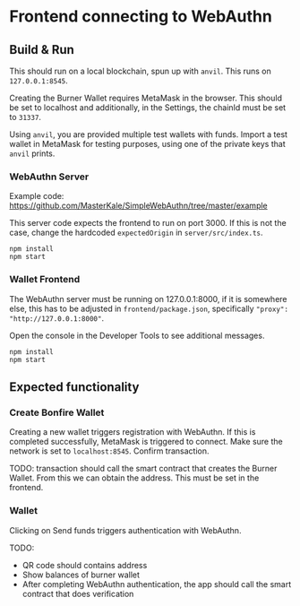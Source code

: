 # Frontend connecting to WebAuthn


## Build & Run

This should run on a local blockchain, spun up with `anvil`. This runs on `127.0.0.1:8545`. 

Creating the Burner Wallet requires MetaMask in the browser. This should be set to localhost and additionally, in the Settings, the chainId must be set to `31337`. 

Using `anvil`, you are provided multiple test wallets with funds. Import a test wallet in MetaMask for testing purposes, using one of the private keys that `anvil` prints. 

### WebAuthn Server

Example code: https://github.com/MasterKale/SimpleWebAuthn/tree/master/example

This server code expects the frontend to run on port 3000. If this is not the case, change the hardcoded `expectedOrigin` in `server/src/index.ts`. 

```
npm install
npm start
```

### Wallet Frontend

The WebAuthn server must be running on 127.0.0.1:8000, if it is somewhere else, this has to be adjusted in `frontend/package.json`, specifically `"proxy": "http://127.0.0.1:8000"`. 

Open the console in the Developer Tools to see additional messages. 

```
npm install
npm start
```

## Expected functionality

### Create Bonfire Wallet

Creating a new wallet triggers registration with WebAuthn. If this is completed successfully, MetaMask is triggered to connect. Make sure the network is set to `localhost:8545`. Confirm transaction.

TODO: transaction should call the smart contract that creates the Burner Wallet. From this we can obtain the address. This must be set in the frontend. 

### Wallet

Clicking on Send funds triggers authentication with WebAuthn. 

TODO:
- QR code should contains address
- Show balances of burner wallet
- After completing WebAuthn authentication, the app should call the smart contract that does verification